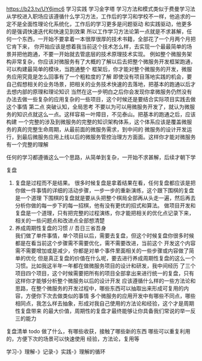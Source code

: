 https://b23.tv/UY6jmc6
学习实践
学习金字塔  学习方法和模式类似于费曼学习法
从学校进入职场应该遵循什么学习方法，工作后的学习和学校不一样，他追求的一定不是全面性理论化系统化，工作后的学习更多是问题驱动
  和实践驱动，他更多的是强调快速迭代和快速见到效果
所以工作学习方法论第一点就是不求甚解，任何一个东西，一开始不要拿着一本很厚很厚的技术书籍，全部花了一个月两个月把它肯下来，
  你开始应该是想着我当前这个技术怎么样，去实现一个最最简单的场景并把他跑通，不要一开始就去管底层的技术原理技术实现。
  例如整个微服务架构非常复杂，你应该对微服务有了大概的了解以后去把整个微服务开发框架跑通，可以构建最简单的模块，当跑通整个
  框架后，你才能对整个微服务的开发，微服务应用究竟是怎么回事有了一个粗粒度的了解
  即使没有项目落地实践的机会，要自己假想相关的业务场景，把相关的业务技术快速的去落地，把基本的跑通以后才去想内部的原理和理论知识
  当然在这一步明白之后你会发现你拿微服务仍然没有办法去做一些复杂的应用复杂的一些项目，这个时候还是要结合实际项目实践去做
    这个事情
第二点  突破认知，全局思考  不要以为可以用微服务开发了，就认为微服务的知识点就这么一点。这样容易一叶障目，不见泰山。把基本的跑通之后，应该构建
  一个完整的涉及到微服务的完整的知识架构体系，这个体系应该是覆盖微服务的真的完整生命周期，从最前面的微服务需求，到中间的
  微服务的设计开发运行，到最后微服务应用上线以后的微服务管控治理方方面面。这样你才能对微服务有一个完整的理解

任何的学习都遵循这么一个思路，从简单到复杂，一开始不求甚解，后续才朝下学


复盘
1. 复盘是过程而不是结果。
很多时候复盘是拿着结果在看，任何复盘都应该是把你做一件事情的详细的活动步骤，一步一步的重新演练，这个跟下围棋的复盘是一个道理
   下围棋的复盘就是要从头把整个棋局全部再从头走一遍，然后再去分析你做的每一步下的每一招棋，他有没有更优的招式和算法。
做项目开发和复盘是一个道理，只有把完整的过程演练，你才能把相关的优化点记录下来，相关的一些问题点和改进点全部想清楚
2. 养成周期性复盘的习惯     // 吾日三省吾身   
我们做了单件事情，单个项目以后，需要去复盘，但这个时候复盘你很多时候都是在看当前这个步骤需不需要优化，需不需要改进，当前这个
   开发这个内容需不需要增加或是减少，你都是对单个事件里面相关的一些步骤或内容做了简单的优化
但是真正复盘的价值在什么呢，要去进行养成周期性复盘的这么一个习惯。比如我这半年一年都在做微服务项目的设计和研发，我中间经历
     了三个项目四个项目，这个时候需要把所有的项目全部拿出来进行统一的复盘，只有这样你才能够分析整个微服务以后的设计开发
     应该遵循什么样的一些方法论和思路，在整个微服务的开发过程中，哪些东西可以抽取出来形成可复用的内容，方便你下次去做类似的事情
   多个微服务的应用开发中有哪些不同点，哪些相同点，我怎么样去抽象，形成对我自己使用的方法论和经验，这个才是周期性复盘带来
   的最大价值，周期性的复盘才最终能够让你具备我们常说的举一反三的能力
   
复盘清单   todo 
做了什么，有哪些收获，接触了哪些新的东西
哪些可以重复利用的，方便下次的场景可以快速使用   经验，方法论，复用等

学习-》理解-》记录-》实践-》理解的循环